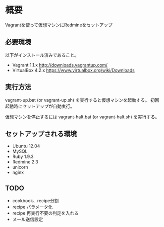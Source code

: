 概要
====================
Vagrantを使って仮想マシンにRedmineをセットアップ

## 必要環境
以下がインストール済みであること。
* Vagrant 1.1.x http://downloads.vagrantup.com/
* VirtualBox 4.2.x https://www.virtualbox.org/wiki/Downloads

## 実行方法
vagrant-up.bat (or vagrant-up.sh) を実行すると仮想マシンを起動する。
初回起動時にセットアップが自動実行。

仮想マシンを停止するには vagrant-halt.bat (or vagrant-halt.sh) を実行する。

## セットアップされる環境
* Ubuntu 12.04
* MySQL
* Ruby 1.9.3
* Redmine 2.3
* unicorn
* nginx

## TODO
* cookbook、recipe分割
* recipe パラメータ化
* recipe 再実行不要の判定を入れる
* メール送信設定
